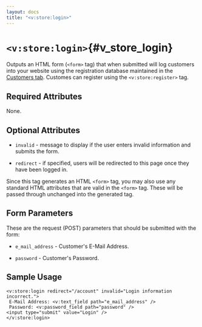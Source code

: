 ```yaml
---
layout: docs
title: "<v:store:login>"
---
```


# `<v:store:login>`{#v_store_login}

Outputs an HTML form (`<form>` tag) that when submitted will log
customers into your website using the registration database maintained
in the [Customers tab](#backstage.customers). Customes can register
using the `<v:store:register>` tag.

## Required Attributes

None.

## Optional Attributes

-   `invalid` - message to display if the user enters invalid
    information and submits the form.

-   `redirect` - if specified, users will be redirected to this page
    once they have been logged in.

Since this tag generates an HTML `<form>` tag, you may also use any
standard HTML attributes that are valid in the `<form>` tag. These will
be passed through unchanged into the generated tag.

## Form Parameters

These are the request (POST) parameters that should be submitted with
the form:

-   `e_mail_address` - Customer's E-Mail Address.

-   `password` - Customer's Password.

## Sample Usage

    <v:store:login redirect="/account" invalid="Login information incorrect.">
     E-Mail Address: <v:text_field path="e_mail_address" />
     Password: <v:password_field path="password" />
    <input type="submit" value="Login" />
    </v:store:login>
